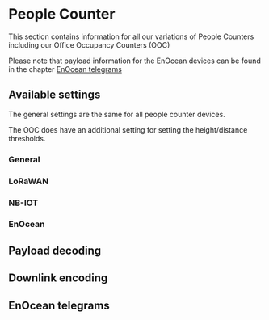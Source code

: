# People Counter

This section contains information for all our variations of People Counters including our Office Occupancy Counters (OOC)

Please note that payload information for the EnOcean devices can be found in the chapter [EnOcean telegrams](#enocean-telegrams)

## Available settings

The general settings are the same for all people counter devices.

The OOC does have an additional setting for setting the height/distance thresholds.

### General

### LoRaWAN

### NB-IOT

### EnOcean

## Payload decoding

## Downlink encoding

## EnOcean telegrams
